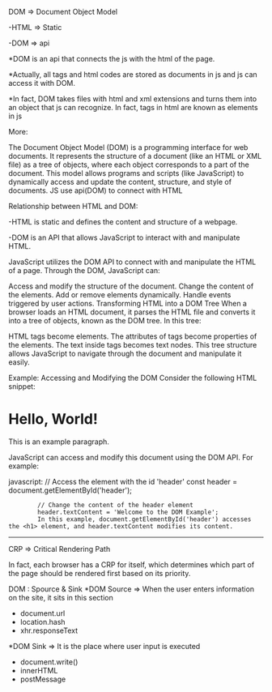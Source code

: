 DOM => Document Object Model 

 -HTML => Static 
 
 
 -DOM => api 


*DOM is an api that connects the js with the html of the page. 


*Actually, all tags and html codes are stored as documents in js and js can access it with DOM. 


*In fact, DOM takes files with html and xml extensions and turns them into an object that js can recognize. In fact, tags in html are known as elements in js

 
More:


The Document Object Model (DOM) is a programming interface for web documents. It represents the structure of a document (like an HTML or XML file) as a tree of objects, where each object corresponds to a part of the document. This model allows programs and scripts (like JavaScript) to dynamically access and update the content, structure, and style of documents.
JS use api(DOM) to connect with HTML


Relationship between HTML and DOM:


  -HTML is static and defines the content and structure of a webpage.

  
  -DOM is an API that allows JavaScript to interact with and manipulate HTML.






JavaScript utilizes the DOM API to connect with and manipulate the HTML of a page. Through the DOM, JavaScript can:


Access and modify the structure of the document.
Change the content of the elements.
Add or remove elements dynamically.
Handle events triggered by user actions.
Transforming HTML into a DOM Tree
When a browser loads an HTML document, it parses the HTML file and converts it into a tree of objects, known as the DOM tree. In this tree:



HTML tags become elements.
The attributes of tags become properties of the elements.
The text inside tags becomes text nodes.
This tree structure allows JavaScript to navigate through the document and manipulate it easily.



Example: Accessing and Modifying the DOM
Consider the following HTML snippet:


<!DOCTYPE html>
<html>
<head>
  <title>Document Object Model Example</title>
</head>
<body>
  <h1 id="header">Hello, World!</h1>
  <p>This is an example paragraph.</p>
</body>
</html>


JavaScript can access and modify this document using the DOM API. For example:


javascript:
            // Access the element with the id 'header'
            const header = document.getElementById('header');
            
            // Change the content of the header element
            header.textContent = 'Welcome to the DOM Example';
            In this example, document.getElementById('header') accesses the <h1> element, and header.textContent modifies its content.



-----------------------------------------------------------------------------------------------------------------------------------------------------------------

CRP => Critical Rendering Path


In fact, each browser has a CRP for itself, which determines which part of the page should be rendered first based on its priority.



DOM : Spource & Sink
*DOM Source => When the user enters information on the site, it sits in this section 
  - document.url
  - location.hash 
  - xhr.responseText

*DOM Sink => It is the place where user input is executed
  - document.write()
  - innerHTML
  - postMessage

